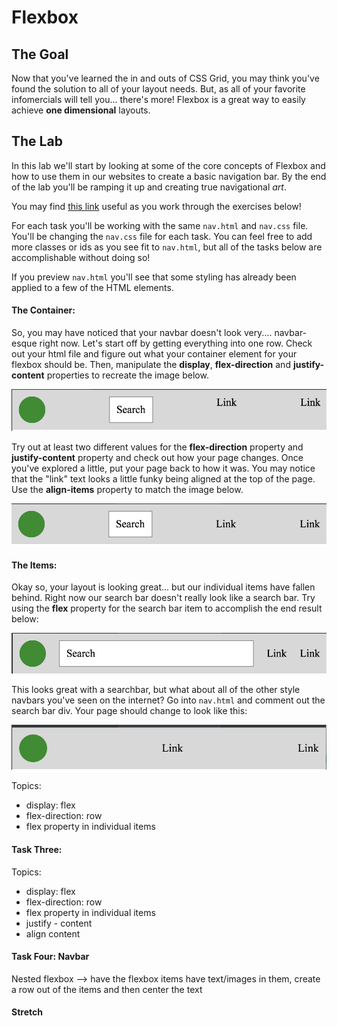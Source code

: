 # Flexbox

## The Goal

Now that you've learned the in and outs of CSS Grid, you may think you've found the solution to all of your layout needs. But, as all of your favorite infomercials will tell you... there's more! Flexbox is a great way to easily achieve **one dimensional** layouts.

## The Lab
In this lab we'll start by looking at some of the core concepts of Flexbox and how to use them in our websites to create a basic navigation bar. By the end of the lab you'll be ramping it up and creating true navigational *art*.

You may find [this link](https://css-tricks.com/snippets/css/a-guide-to-flexbox/) useful as you work through the exercises below!

For each task you'll be working with the same `nav.html` and `nav.css` file. You'll be changing the `nav.css` file for each task. You can feel free to add more classes or ids as you see fit to `nav.html`, but all of the tasks below are accomplishable without doing so!

If you preview `nav.html` you'll see that some styling has already been applied to a few of the HTML elements.

#### The Container:
So, you may have noticed that your navbar doesn't look very.... navbar-esque right now. Let's start off by getting everything into one row. Check out your html file and figure out what your container element for your flexbox should be. Then, manipulate the **display**, **flex-direction** and **justify-content** properties to recreate the image below.

![](task_one_a.png)

Try out at least two different values for the **flex-direction** property and **justify-content** property and check out how your page changes. Once you've explored a little, put your page back to how it was. You may notice that the "link" text looks a little funky being aligned at the top of the page. Use the **align-items** property to match the image below.

![](task_one_b.png)

#### The Items:
Okay so, your layout is looking great... but our individual items have fallen behind. Right now our search bar doesn't really look like a search bar. Try using the **flex** property for the search bar item to accomplish the end result below:

![](task_two_a.png)

This looks great with a searchbar, but what about all of the other style navbars you've seen on the internet? Go into `nav.html` and comment out the search bar div. Your page should change to look like this:

![](task_two_b.png)









Topics:
* display: flex
* flex-direction: row
* flex property in individual items

#### Task Three:

Topics:
* display: flex
* flex-direction: row
* flex property in individual items
* justify - content
* align content

#### Task Four: Navbar

Nested flexbox --> have the flexbox items have text/images in them, create a row out of the items and then center the text

#### Stretch
<!-- replace the use of padding with flexbox -->
<!-- upperline's navbar: logo align far left and other content squished to the right -->
<!--  align self -->


<!-- do 3 or four screen shots along the way -->
<!-- want to break this up into: layout and content, then combine in a navbar -->
<!-- does it make sense to have the navbar elements have text, then have them use flex to center that text within the items as well? maybe as a stretch "nested flexbox" should that be a stetch?-->
